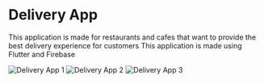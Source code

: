 # Delivery App

This application is made for restaurants and cafes that want to provide the best delivery experience for customers
This application is made using Flutter and Firebase

![Delivery App 1](https://user-images.githubusercontent.com/55071684/102708748-64b64200-42d7-11eb-9034-3b541c7ff051.png)
![Delivery App 2](https://user-images.githubusercontent.com/55071684/102708747-641dab80-42d7-11eb-8c7f-cd5b66936fa8.png)
![Delivery App 3](https://user-images.githubusercontent.com/55071684/102708745-6122bb00-42d7-11eb-94ff-5a8d2d33f630.png)
